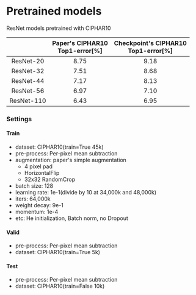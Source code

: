 #  Pretrained models

ResNet models pretrained with CIPHAR10


|   |  Paper's CIPHAR10<br> Top1-error[%] | Checkpoint's CIPHAR10<br> Top1-error[%] |
| :------------: | :--------------: | :--------------: |
ResNet-20| 8.75 | 9.18 |
ResNet-32| 7.51 | 8.68 |
ResNet-44| 7.17 | 8.13 |
ResNet-56| 6.97 | 7.10 |
ResNet-110| 6.43 | 6.95 |


### Settings

#### Train
- dataset: CIPHAR10(train=True 45k)
- pre-process: Per-pixel mean subtraction
- augmentation: paper's simple augmentation
    - 4 pixel pad
    - HorizontalFlip
    - 32x32 RandomCrop
- batch size: 128
- learning rate: 1e-1(divide by 10 at 34,000k and 48,000k)
- iters: 64,000k
- weight decay: 9e-1
- momentum: 1e-4
- etc: He initialization, Batch norm, no Dropout

#### Valid
- pre-process: Per-pixel mean subtraction
- dataset: CIPHAR10(train=True 5k)

#### Test
- pre-process: Per-pixel mean subtraction
- dataset: CIPHAR10(train=False 10k)